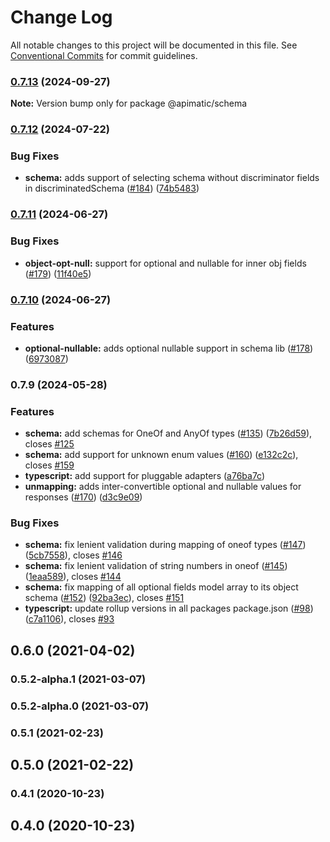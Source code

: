 # Change Log

All notable changes to this project will be documented in this file.
See [Conventional Commits](https://conventionalcommits.org) for commit guidelines.

### [0.7.13](https://github.com/apimatic/apimatic-js-runtime/compare/@apimatic/schema@0.7.12...@apimatic/schema@0.7.13) (2024-09-27)

**Note:** Version bump only for package @apimatic/schema

### [0.7.12](https://github.com/apimatic/apimatic-js-runtime/compare/@apimatic/schema@0.7.11...@apimatic/schema@0.7.12) (2024-07-22)

### Bug Fixes

- **schema:** adds support of selecting schema without discriminator fields in discriminatedSchema ([#184](https://github.com/apimatic/apimatic-js-runtime/issues/184)) ([74b5483](https://github.com/apimatic/apimatic-js-runtime/commit/74b54837f267cf8063ef6765402972c4a1fd7ba3))

### [0.7.11](https://github.com/apimatic/apimatic-js-runtime/compare/@apimatic/schema@0.7.10...@apimatic/schema@0.7.11) (2024-06-27)

### Bug Fixes

- **object-opt-null:** support for optional and nullable for inner obj fields ([#179](https://github.com/apimatic/apimatic-js-runtime/issues/179)) ([11f40e5](https://github.com/apimatic/apimatic-js-runtime/commit/11f40e5f707499fcec5da7e8733240139d1432c5))

### [0.7.10](https://github.com/apimatic/apimatic-js-runtime/compare/@apimatic/schema@0.7.9...@apimatic/schema@0.7.10) (2024-06-27)

### Features

- **optional-nullable:** adds optional nullable support in schema lib ([#178](https://github.com/apimatic/apimatic-js-runtime/issues/178)) ([6973087](https://github.com/apimatic/apimatic-js-runtime/commit/69730870f2998bc30330a957ace47aff857c09c4))

### 0.7.9 (2024-05-28)

### Features

- **schema:** add schemas for OneOf and AnyOf types ([#135](https://github.com/apimatic/apimatic-js-runtime/issues/135)) ([7b26d59](https://github.com/apimatic/apimatic-js-runtime/commit/7b26d59e9ada13e5f1aef69817950d0b43a7fb62)), closes [#125](https://github.com/apimatic/apimatic-js-runtime/issues/125)
- **schema:** add support for unknown enum values ([#160](https://github.com/apimatic/apimatic-js-runtime/issues/160)) ([e132c2c](https://github.com/apimatic/apimatic-js-runtime/commit/e132c2c3722b6cc4a6870c0c1ac8e82082415d26)), closes [#159](https://github.com/apimatic/apimatic-js-runtime/issues/159)
- **typescript:** add support for pluggable adapters ([a76ba7c](https://github.com/apimatic/apimatic-js-runtime/commit/a76ba7cbf2602bdc48b758816000330429ac4972))
- **unmapping:** adds inter-convertible optional and nullable values for responses ([#170](https://github.com/apimatic/apimatic-js-runtime/issues/170)) ([d3c9e09](https://github.com/apimatic/apimatic-js-runtime/commit/d3c9e0929c6d59cd3380b89e023c020ed5964f1a))

### Bug Fixes

- **schema:** fix lenient validation during mapping of oneof types ([#147](https://github.com/apimatic/apimatic-js-runtime/issues/147)) ([5cb7558](https://github.com/apimatic/apimatic-js-runtime/commit/5cb7558f40beafff913f1b1489801eadb61680b8)), closes [#146](https://github.com/apimatic/apimatic-js-runtime/issues/146)
- **schema:** fix lenient validation of string numbers in oneof ([#145](https://github.com/apimatic/apimatic-js-runtime/issues/145)) ([1eaa589](https://github.com/apimatic/apimatic-js-runtime/commit/1eaa5892dc18f0a295231f02079955e30e267a1a)), closes [#144](https://github.com/apimatic/apimatic-js-runtime/issues/144)
- **schema:** fix mapping of all optional fields model array to its object schema ([#152](https://github.com/apimatic/apimatic-js-runtime/issues/152)) ([92ba3ec](https://github.com/apimatic/apimatic-js-runtime/commit/92ba3ec094918426c6d8c6048041441db2bb0bfd)), closes [#151](https://github.com/apimatic/apimatic-js-runtime/issues/151)
- **typescript:** update rollup versions in all packages package.json ([#98](https://github.com/apimatic/apimatic-js-runtime/issues/98)) ([c7a1106](https://github.com/apimatic/apimatic-js-runtime/commit/c7a1106bfc8e7d10e28dee97fb30a4e2792f21df)), closes [#93](https://github.com/apimatic/apimatic-js-runtime/issues/93)

## 0.6.0 (2021-04-02)

### 0.5.2-alpha.1 (2021-03-07)

### 0.5.2-alpha.0 (2021-03-07)

### 0.5.1 (2021-02-23)

## 0.5.0 (2021-02-22)

### 0.4.1 (2020-10-23)

## 0.4.0 (2020-10-23)
